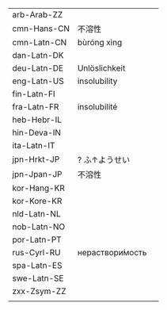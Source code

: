 | | | |
|-|-|-|
| arb-Arab-ZZ |  |  |
| cmn-Hans-CN | 不溶性 |  |
| cmn-Latn-CN | bùróng xìng |  |
| dan-Latn-DK |  |  |
| deu-Latn-DE | Unlöslichkeit |  |
| eng-Latn-US | insolubility |  |
| fin-Latn-FI |  |  |
| fra-Latn-FR | insolubilité |  |
| heb-Hebr-IL |  |  |
| hin-Deva-IN |  |  |
| ita-Latn-IT |  |  |
| jpn-Hrkt-JP | ? ふ↑ようせい |  |
| jpn-Jpan-JP | 不溶性 |  |
| kor-Hang-KR |  |  |
| kor-Kore-KR |  |  |
| nld-Latn-NL |  |  |
| nob-Latn-NO |  |  |
| por-Latn-PT |  |  |
| rus-Cyrl-RU | нераствори́мость |  |
| spa-Latn-ES |  |  |
| swe-Latn-SE |  |  |
| zxx-Zsym-ZZ |  |  |
|  |  |  |
